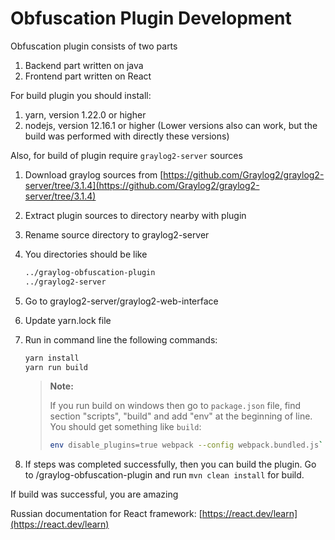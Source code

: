 # Obfuscation Plugin Development

Obfuscation plugin consists of two parts

1. Backend part written on java
2. Frontend part written on React

For build plugin you should install:

1. yarn, version 1.22.0 or higher
2. nodejs, version 12.16.1 or higher
(Lower versions also can work, but the build was performed with directly these versions)

Also, for build of plugin require `graylog2-server` sources

1. Download graylog sources from [https://github.com/Graylog2/graylog2-server/tree/3.1.4](https://github.com/Graylog2/graylog2-server/tree/3.1.4)
2. Extract plugin sources to directory nearby with plugin
3. Rename source directory to graylog2-server
4. You directories should be like

    ```bash
    ../graylog-obfuscation-plugin
    ../graylog2-server
    ```

5. Go to graylog2-server/graylog2-web-interface
6. Update yarn.lock file
7. Run in command line the following commands:

   ```bash
   yarn install
   yarn run build
   ```

    > **Note:**
    >
    > If you run build on windows then go to `package.json` file,
    > find section "scripts", "build" and add "env" at the beginning of line.
    > You should get something like `build`:
    >
    > ```bash
    > env disable_plugins=true webpack --config webpack.bundled.js`
    > ```

8. If steps was completed successfully, then you can build the plugin.
Go to /graylog-obfuscation-plugin and run `mvn clean install` for build.

If build was successful, you are amazing

Russian documentation for React framework: [https://react.dev/learn](https://react.dev/learn)